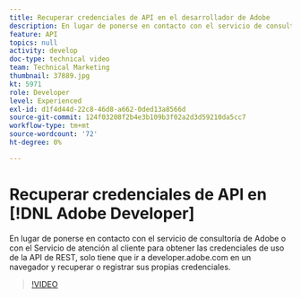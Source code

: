 ```yaml
---
title: Recuperar credenciales de API en el desarrollador de Adobe
description: En lugar de ponerse en contacto con el servicio de consultoría de Adobe o con el Servicio de atención al cliente para obtener las credenciales de uso de la API de REST, solo tiene que ir a developer.adobe.com en un navegador y recuperar o registrar sus propias credenciales.
feature: API
topics: null
activity: develop
doc-type: technical video
team: Technical Marketing
thumbnail: 37889.jpg
kt: 5971
role: Developer
level: Experienced
exl-id: d1f4d44d-22c8-46d8-a662-0ded13a8566d
source-git-commit: 124f03208f2b4e3b109b3f02a2d3d59210da5cc7
workflow-type: tm+mt
source-wordcount: '72'
ht-degree: 0%

---
```


# Recuperar credenciales de API en [!DNL Adobe Developer]

En lugar de ponerse en contacto con el servicio de consultoría de Adobe o con el Servicio de atención al cliente para obtener las credenciales de uso de la API de REST, solo tiene que ir a developer.adobe.com en un navegador y recuperar o registrar sus propias credenciales.

>[!VIDEO](https://video.tv.adobe.com/v/37889/?quality=12&learn=on)
